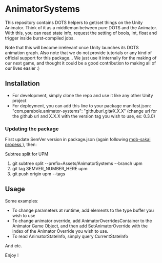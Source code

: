 # AnimatorSystems
This repository contains DOTS helpers to get/set things on the Unity Animator. Think of it as a middleman between pure DOTS and the Animator. With this, you can read state info, request the setting of bools, int, float and trigger inside burst-compiled jobs. 

Note that this will become irrelevant once Unity launches its DOTS animation graph. Also note that we do not provide tutorials or any kind of official support for this package... We just use it internally for the making of our next game, and thought it could be a good contribution to making all of our lives easier :)

## Installation
* For development, simply clone the repo and use it like any other Unity project
* For deployment, you can add this line to your package manifest.json: "com.parabole.animator-systems": "githuburl.git#X.X.X" (change url for the github url and X.X.X with the version tag you wish to use, ex: 0.3.0)

### Updating the package
First update SemVer version in package.json (again following [mob-sakai process ](https://www.patreon.com/posts/25070968)), then:

Subtree split for UPM
1. git subtree split --prefix=Assets/AnimatorSystems --branch upm
1. git tag SEMVER_NUMBER_HERE upm
1. git push origin upm --tags

## Usage
Some examples: 
* To change parameters at runtime, add elements to the type buffer you wish to use
* To change animator override, add AnimatorOverridesContainer to the Animator Game Object, and then add SetAnimatorOverride with the index of the Animator Override you wish to use.
* To read AnimatorStateInfo, simply query CurrentStateInfo

And etc.

Enjoy !
